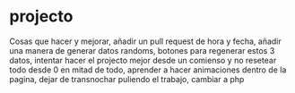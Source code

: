 # projecto
Cosas que hacer y mejorar,
añadir un pull request de hora y fecha,
añadir una manera de generar datos randoms,
botones para regenerar estos 3 datos,
intentar hacer el projecto mejor desde un comienso y no resetear todo desde 0 en mitad de todo,
aprender a hacer animaciones dentro de la pagina,
dejar de transnochar puliendo el trabajo,
cambiar a php
